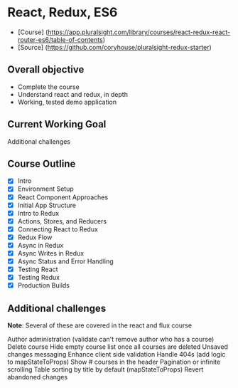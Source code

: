 # React, Redux, ES6

- [Course] (https://app.pluralsight.com/library/courses/react-redux-react-router-es6/table-of-contents)
- [Source] (https://github.com/coryhouse/pluralsight-redux-starter)

## Overall objective

- Complete the course
- Understand react and redux, in depth
- Working, tested demo application

## Current Working Goal

Additional challenges

## Course Outline

- [x] Intro
- [x] Environment Setup
- [x] React Component Approaches
- [x] Initial App Structure
- [x] Intro to Redux
- [x] Actions, Stores, and Reducers
- [x] Connecting React to Redux
- [x] Redux Flow
- [x] Async in Redux
- [x] Async Writes in Redux
- [x] Async Status and Error Handling
- [x] Testing React
- [x] Testing Redux
- [x] Production Builds

## Additional challenges

**Note**: Several of these are covered in the react and flux course

Author administration (validate can't remove author who has a course)
Delete course
Hide empty course list once all courses are deleted
Unsaved changes messaging
Enhance client side validation
Handle 404s (add logic to mapStateToProps)
Show # courses in the header
Pagination or infinite scrolling
Table sorting by title by default (mapStateToProps)
Revert abandoned changes
